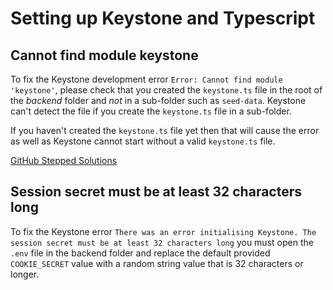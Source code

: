 # Setting up Keystone and Typescript

## Cannot find module keystone

To fix the Keystone development error `Error: Cannot find module 'keystone'`, please check that you created the `keystone.ts` file in the root of the *backend* folder and _not_ in a sub-folder such as `seed-data`. Keystone can't detect the file if you create the `keystone.ts` file in a sub-folder.

If you haven't created the `keystone.ts` file yet then that will cause the error as well as Keystone cannot start without a valid `keystone.ts` file.

[GitHub Stepped Solutions](https://github.com/wesbos/Advanced-React/blob/master/finished-application/backend/keystone.ts)

## Session secret must be at least 32 characters long

To fix the Keystone error `There was an error initialising Keystone. The session secret must be at least 32 characters long` you must open the `.env` file in the backend folder and replace the default provided `COOKIE_SECRET` value with a random string value that is 32 characters or longer.
